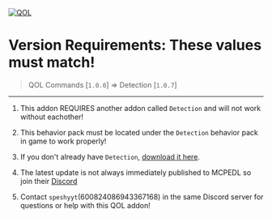 [![QOL](https://i.postimg.cc/T2b5d8L0/really-now.png)](https://postimg.cc/py2LC6B5)

# Version Requirements: These values must match!
> QOL Commands [`1.0.0`]  =>  Detection [`1.0.7`]

---
1. This addon REQUIRES another addon called `Detection` and will not work without eachother!

2. This behavior pack must be located under the `Detection` behavior pack in game to work properly! 

3. If you don't already have `Detection`, [download it here](https://mcpedl.com/betther-command-detection/).

4. The latest update is not always immediately published to MCPEDL so join their [Discord](https://discord.com/invite/cPvgNdvEuh)

5. Contact `speshyyt`(600824086943367168) in the same Discord server for questions or help with this QOL addon!

